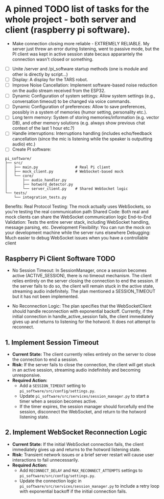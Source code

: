 # A pinned TODO list of tasks for the whole project - both server and client (raspberry pi software).

- Make connection closing more reliable - EXTREMELY RELIABLE. My server just threw an error during listening, went to passive mode, but the PI client was kept in active session state becaus apparantely the connection wasn't closed or something.
- [ ] Unite /server and /pi_software startup methods (one is module and other is directly by script...)
- [ ] Display: A display for the TARS robot.
- [ ] Improve Noise Cancellation: Implement software-based noise reduction on the audio stream received from the ESP32.
- [ ] Dynamic Configuration of system settings: Allow system settings (e.g., conversation timeout) to be changed via voice commands.
- [ ] Dynamic Configuration of preferences: Allow to save preferences, possibly in a system of memories (humor setting, personality etc.).
- [ ] Long term memory: System of storing memories/information (e.g. vector DB), and other memory solutions (e.g. always show previous chat context of the last 1 hour etc.?)
- [ ] Handle interruptions: Interruptions handling (includes echo/feedback cancellation (since the mic is listening while the speaker is outputting audio) etc.)
- [ ] Create PI software:

```
pi_software/
├── src/
│   ├── main.py                 # Real Pi client
│   ├── mock_client.py          # WebSocket-based mock
│   └── core/
│       ├── audio_handler.py
│       ├── hotword_detector.py
│       └── server_client.py    # Shared WebSocket logic
└── tests/
    └── integration_tests.py
```

Benefits:
Real Protocol Testing: The mock actually uses WebSockets, so you're testing the real communication path
Shared Code: Both real and mock clients can share the WebSocket communication logic
End-to-End Validation: Tests the entire server stack, including WebSocket handling, message parsing, etc.
Development Flexibility: You can run the mock on your development machine while the server runs elsewhere
Debugging: Much easier to debug WebSocket issues when you have a controllable client

## Raspberry Pi Client Software TODO

- No Session Timeout: In SessionManager, once a session becomes active (ACTIVE_SESSION), there is no timeout mechanism. The client relies entirely on the server closing the connection to end the session. If the server fails to do so, the client will remain stuck in the active state, streaming audio indefinitely. The plan mentioned a SESSION_TIMEOUT but it has not been implemented.

- No Reconnection Logic: The plan specifies that the WebSocketClient should handle reconnection with exponential backoff. Currently, if the initial connection in handle_active_session fails, the client immediately gives up and returns to listening for the hotword. It does not attempt to reconnect.

## 1. Implement Session Timeout

- **Current State:** The client currently relies entirely on the server to close the connection to end a session.
- **Risk:** If the server fails to close the connection, the client will get stuck in an active session, streaming audio indefinitely and becoming unresponsive.
- **Required Action:**
  - Add a `SESSION_TIMEOUT` setting to `pi_software/src/config/settings.py`.
  - Update `pi_software/src/services/session_manager.py` to start a timer when a session becomes active.
  - If the timer expires, the session manager should forcefully end the session, disconnect the WebSocket, and return to the hotword listening state.

## 2. Implement WebSocket Reconnection Logic

- **Current State:** If the initial WebSocket connection fails, the client immediately gives up and returns to the hotword listening state.
- **Risk:** Transient network issues or a brief server restart will cause user interactions to fail unnecessarily.
- **Required Action:**
  - Add `RECONNECT_DELAY` and `MAX_RECONNECT_ATTEMPTS` settings to `pi_software/src/config/settings.py`.
  - Update the connection logic in `pi_software/src/services/session_manager.py` to include a retry loop with exponential backoff if the initial connection fails.
